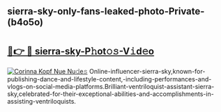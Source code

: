 ## sierra-sky-only-fans​-leaked-photo​-Private-(b4o5o)


# <h2><a href="https://mediaupload.pro?title=sierra-sky&ref=git">🔗👉 🔴 sierra-sky-P𝚑ot𝚘𝚜-V𝚒d𝚎o</a></h2>

[![Corinna Kopf Nue Nu𝚍e𝚜](https://i.imgur.com/0qMVB7G.gif)](https://mediaupload.pro?title=sierra-sky&ref=git)
Online-influencer-sierra-sky,known-for-publishing-dance-and-lifestyle-content,-including-performances-and-vlogs-on-social-media-platforms.Brilliant-ventriloquist-assistant-sierra-sky,celebrated-for-their-exceptional-abilities-and-accomplishments-in-assisting-ventriloquists.  